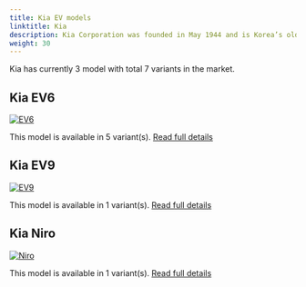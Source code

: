 ```yaml
---
title: Kia EV models
linktitle: Kia
description: Kia Corporation was founded in May 1944 and is Korea’s oldest manufacturer of motor vehicles. From humble origins making bicycles and motorcycles, Kia has grown – as part of the dynamic, global Hyundai-Kia Automotive Group – to become the world’s fifth largest vehicle manufacturer.  
weight: 30
---
```

Kia has currently 3 model with total 7 variants in the market. 


## Kia EV6

[![EV6](https://media.evkx.net/multimedia/models/kia/ev6/ev6_standard_range_2wd/main_1_st.jpg)](ev6)

This model is available in 5 variant(s). 
[Read full details](ev6/)

## Kia EV9

[![EV9](https://media.evkx.net/multimedia/models/kia/ev9/ev9_long_range_awd/main_1_st.jpg)](ev9)

This model is available in 1 variant(s). 
[Read full details](ev9/)

## Kia Niro

[![Niro](https://media.evkx.net/multimedia/models/kia/niro/niro_ev/main_1_st.jpg)](niro)

This model is available in 1 variant(s). 
[Read full details](niro/)
